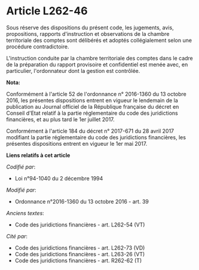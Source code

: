 # Article L262-46

Sous réserve des dispositions du présent code, les jugements, avis, propositions, rapports d'instruction et observations de
la chambre territoriale des comptes sont délibérés et adoptés collégialement selon une procédure contradictoire.

L'instruction conduite par la chambre territoriale des comptes dans le cadre de la préparation du rapport provisoire et
confidentiel est menée avec, en particulier, l'ordonnateur dont la gestion est contrôlée.

**Nota:**

Conformément à l'article 52 de l'ordonnance n° 2016-1360 du 13 octobre 2016, les présentes dispositions entrent en vigueur le
lendemain de la publication au Journal officiel de la République française du décret en Conseil d'Etat relatif à la partie
réglementaire du code des juridictions financières, et au plus tard le 1er juillet 2017.

Conformément à l'article 184 du décret n° 2017-671 du 28 avril 2017 modifiant la partie réglementaire du code des
juridictions financières, les présentes dispositions entrent en vigueur le 1er mai 2017.

**Liens relatifs à cet article**

_Codifié par_:

  - Loi n°94-1040 du 2 décembre 1994

_Modifié par_:

  - Ordonnance n°2016-1360 du 13 octobre 2016 - art. 39

_Anciens textes_:

  - Code des juridictions financières - art. L262-54 (VT)

_Cité par_:

  - Code des juridictions financières - art. L262-73 (VD)
  - Code des juridictions financières - art. L263-26 (VT)
  - Code des juridictions financières - art. R262-62 (T)
